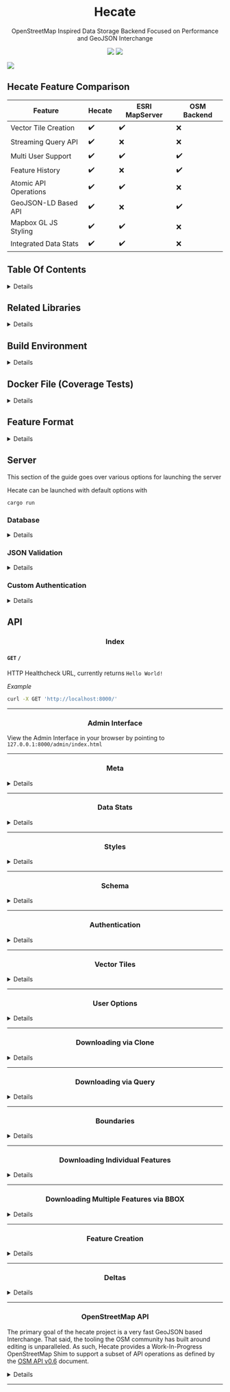 <h1 align='center'>Hecate</h1>

<p align=center>OpenStreetMap Inspired Data Storage Backend Focused on Performance and GeoJSON Interchange</p>

<p align="center">
  <a href="https://circleci.com/gh/ingalls/Hecate/tree/master"><img src="https://circleci.com/gh/ingalls/Hecate/tree/master.svg?style=shield"/></a>
  <a href="https://crates.io/crates/hecate"><img src="https://img.shields.io/crates/v/hecate.svg"/></a>
</p>

<img src="https://i.imgur.com/xLjiTqL.jpg"/>

## Hecate Feature Comparison

| Feature               | Hecate             | ESRI MapServer     | OSM Backend        |
| --------------------- | ------------------ | ------------------ | ------------------ |
| Vector Tile Creation  | :heavy_check_mark: | :heavy_check_mark: | :x:                |
| Streaming Query API   | :heavy_check_mark: | :x:                | :x:                |
| Multi User Support    | :heavy_check_mark: | :heavy_check_mark: | :heavy_check_mark: |
| Feature History       | :heavy_check_mark: | :x:                | :heavy_check_mark: |
| Atomic API Operations | :heavy_check_mark: | :heavy_check_mark: | :x:                |
| GeoJSON-LD Based API  | :heavy_check_mark: | :x:                | :heavy_check_mark: |
| Mapbox GL JS Styling  | :heavy_check_mark: | :heavy_check_mark: | :x:                |
| Integrated Data Stats | :heavy_check_mark: | :heavy_check_mark: | :x:                |

## Table Of Contents

<details>

1. [Brief](#brief)
1. [Why Use Hecate](#why-use-hecate)
2. [Table of Contents](#table-of-contents)
3. [Related Libraries](#related-libraries)
4. [Build Environment](#build-environment)
5. [Docker File](#docker-file-coverage-tests)
6. [Feature Format](#feature-format)
7. [Server](#server)
    - [Database Connection](#database)
    - [JSON Validation](#json-validation)
    - [Custom Authentication](#custom-authentication)
8. [API](#api)
    - [User Options](#user-options)
    - [Meta](#meta)
    - [Data Stats](#data-stats)
    - [Admin Interface](#admin-interface)
    - [Schema](#schema)
    - [Authentication](#authentication)
    - [Styles](#styles)
    - [Vector Tiles](#vector-tiles)
    - [Downloading Via Clone](#downloading-via-clone)
    - [Downloading Via Query](#downloading-via-query)
    - [Boundaries](#boundaries)
    - [Downloading Individual Features](#downloading-individual-features)
    - [Downloading Multiple Features via BBOX](#downloading-multiple-features-via-bbox)
    - [Feature Creation](#feature-creation)
    - [Deltas](#deltas)
    - [OpenStreetMap API](#openstreetmap-api)

</details>

## Related Libraries

<details>

- [HecateJS](https://github.com/mapbox/HecateJS) Javascript Library & CLI Tool for interacting with the Hecate API
- [Hecate-Example](https://github.com/ingalls/hecate-example) Script for importing some fake data for testing

Built something cool that uses the Hecate API? Let us know!

</details>

## Build Environment

<details>

- Start by installing Rust from [rust-lang.org](https://www.rust-lang.org/en-US/), this will install the current stable version

```bash
curl https://sh.rustup.rs -sSf | sh
```

- Source your `bashrc/bash_profile` to update your `PATH` variable

```bash
source ~/.bashrc        # Most Linux Distros, some OSX
source ~/.bash_profile  # Most OSX, some Linux Distros
```

- Install the `nightly-2018-12-01` build of rust, `Rocket`, the web-framework relies on some advanced compiler options not yet included in the default build.

```bash
rustup install nightly-2018-12-01
rustup default nightly-2018-12-01
```

- Download and compile the project and all of it's libraries

```bash
cargo build
```

- Ensure you have database dependencies `postgres` and `postgis` installed.

- Create the `hecate` database using the provided schema file. These instructions assume you have set up a role `postgres` with sufficient privileges.

```bash
echo "CREATE DATABASE hecate;" | psql -U postgres

psql -U postgres -f src/schema.sql hecate
```

- This step will also create a database role called `hecate` and `hecate_read`. If
the connection fails due to authentication, your pg_hba file may not be set up
to trust local connections.

Your pb_hba file location can be found using `echo "show hba_file;" | psql -U postgres`

Replace the file with the following:

```
local all postgres trust
local all all trust
host all all 127.0.0.1/32 trust
host all all ::1/128 trust
host replication postgres samenet trust
```

- Start the server

```bash
cargo run
```

- Test it is working - should respond with `HTTP200`

```bash
curl localhost:8000
```

You will now have an empty database which can be populated with your own data/user accounts.

If you want to populate the database with sample data for testing, [ingalls/hecate-example](https://github.com/ingalls/hecate-example)
has a selection of scripts to populate the database with test data.

</details>

## Docker File (Coverage Tests)

<details>

The Docker file is designed to give the user a testing environment to easily run rust tests.

Install docker and then run

```
docker build .

docker run {{HASH FROM ABOVE}}
```

</details>

## Feature Format

<details>

Hecate is designed as a GeoJSON first interchange and uses [standard GeoJSON](http://geojson.org/) with a couple additions
and exceptions as outlined below.

*Supported Geometry Types*
- `Point`
- `MultiPoint`
- `LineString`
- `MultiLineString`
- `Polygon`
- `MultiPolygon`

*Unsupported Geometry Types*
- `GeometryCollection`

### Additional Members

The following table outlines top-level members used by hecate to handle feature creation/modification/deletion.

Key/Value pairs in the `.properties` of a given feature are _never_ directly used by the server and are simply
passed through to the storage backend. This prevents potential conflicts between user properties and required
server members.

| Member    | Notes |
| :-------: | ----- |
| `id`      | The unique integer `id` of a given feature. Note that all features get a unique id accross GeoJSON Geometry Type |
| `version` | The version of a given feature, starts at `1` for a newly created feature |
| `action`  | Only used for uploads, the desired action to be performed. One of `create`, `modify`, `delete`, or `restore` |
| `key`     | `Optional` A String containing a value that hecate will ensure remains unique across all features. Can be a natural id (wikidata id, PID, etc), computed property hash, geometry hash etc. The specifics are left up to the client. Should an attempt at importing a Feature with a differing `id` but identical `key` be made, the feature with will be rejected, ensuring the uniqueness of the `key` values. By default this value will be `NULL`. Duplicate `NULL` values are allowed.
| `force`   | `Optional` Boolean allowing a user to override version locking and force UPSERT a feature. Disabled by default |

### Examples

#### Downloaded Features

```JSON
{
    "id": 123,
    "key": "Q1234",
    "version": 2,
    "type": "Feature",
    "properties": {
        "shop": true,
        "name": "If Pigs Could Fly"
    },
    "geometry": {
        "type": "Point",
        "coordinates": [0,0]
    }
}
```

Downloaded Features will return the integer `id` of the feature, the current `version` and the user supplied `properties` and `geojson`.
`action` is not applicable for downloaded features, it is only used on upload.

#### Create Features

```JSON
{
    "action": "create",
    "key": "11-22-33-44-1234",
    "type": "Feature",
    "properties": {
        "shop": true,
        "name": "If Pigs Could Fly"
    },
    "geometry": {
        "type": "Point",
        "coordinates": [0,0]
    }
}
```

A features being uploaded for creation must have the `action: create` property. Since an `id` and `version` have not yet been
assigned they must be omitted. Should an `id` be included it will be ignored. Adding a `version` property will throw an error.

Optionally create actions can use the `force: true` option to perform an `UPSERT` like option. In this mode the uploader must
specify the `key` value. Hecate will then `INSERT` the feature if the `key` value is new, if the `key` is already existing, the
existing feature will be overwritten with the forced feature. Note that this mode ignores version checks and is therefore unsafe.

Force Prerequisites
- Disabled by default, must be explicitly enabled via [Custom Authentication](#custom-authentication)
- Can only be performed on a feature with `action: create`
- Must specify a valid `key`

#### Modify Features

```JSON
{
    "id": 123,
    "key": "Fn4aAsJ30",
    "version": 1,
    "action": "modify",
    "type": "Feature",
    "properties": {
        "shop": true,
        "name": "If Pigs Could Fly"
    },
    "geometry": {
        "type": "Point",
        "coordinates": [0,0]
    }
}
```

A feature being uploaded for modification must have the `action: modify` as well as the `id` and `version` property. The `id` is the integer id of the feature to modify and the `version` property is the
current version of the feature as stored by the server. If the version uploaded does not match the version that the server has stored, the modify will fail. This prevents consecutive edits from conflicting.

Note that the modify operation is _not a delta operation_ and the full feature with the complete Geometry & All Properties must be included with each modify.

Also note that since the `id` pool is shared accross geometry types, an id is allowed to change it's geometry type. eg. If `id: 1` is a `Point` and then a subsequent `action: modify` with a `Polygon` geometry is performed, `id: 1` is allowed to switch to the new `Polygon` type.

#### Delete Features

```JSON
{
    "id": 123,
    "version": 1,
    "action": "delete",
    "type": "Feature",
    "properties": null,
    "geometry": null
}
```

A feature being uploaded for deletion must have the `action: delete` as well as the `id` and `version` property. See _Modify Features_ above for an explanation of those properties.

Note the `properties` and `geometry` attributes must still be included. They can be set to `null` or be their previous value. They will be ignored.

#### Restore Features

```JSON
{
    "id": 123,
    "version": 2,
    "key": "new-optional-key",
    "action": "restore",
    "type": "Feature",
    "properties": {
        "test": true,
        "random_array": [1, 2, 3]
    },
    "geometry": {
        "type": "Point",
        "coordinates": [ 12.34, 56.78 ]
    }
}
```

A feature being uploaded for restoration must have the `action: restore` as well as the `id` and `version` properties. A `restore` action is just a `modify` on a deleted feature.

Restore places the new given geometry/properties at the id specified. It does not automatically roll back the feature to it's state before deletion, if this is desired, one
must use the Feature History API to get the state before deletion and then perform the `restore` action.

Note: Restore will throw an error if an feature still exists.

</details>

## Server

This section of the guide goes over various options for launching the server

Hecate can be launched with default options with

```
cargo run
```

### Database

<details>

#### Main Connection

By default hecate will attempt to connect to `hecate@localhost:5432/hecate` for read/write
operations and simultaneously connect to `hecate_read@localhost:5432/hecate` for
sandboxed read only operations.

Note that only postgres w/ postgis enabled is supported.

This database should be created prior to launching hecate. For instructions on setting up the database
see the [Build Environment](#build-environment) section of this doc.

A custom database name, postgres user or port can be specified using the database flag.

*Example*

```bash
cargo run -- --database "<USER>:<PASSWORD>@<HOST>/<DATABASE>"

cargo run -- --database "<USER>@<HOST>/<DATABASE>"
```

#### Sandbox Connection

A second read-only account should also be created with permissions to SELECT from the
`geo` & `deltas` table. This endpoint will only be used for the `query` endpoint, which
allows arbitrary user query execution. A sample implementation can be found in the `schema.sql` document

Note: It is up to the DB Admin to ensure the permissions are limited in scope for this user. Hecate will
expose access to this user via the query endpoint.

If multiple instances of `database_sandbox` are present, hecate will load balance accross the multiple read instances.

```bash
cargo run -- --database_sandbox "<USER>:<PASSWORD>@<HOST>/<DATABASE>"

cargo run -- --database_sandbox "<USER>@<HOST>/<DATABASE>"

cargo run -- --database_sandbox "<USER>@<HOST>/<DATABASE>" --database_sandbox "<USER>@<HOST>/<DATABASE>"
```

#### Replica Connection [optional]

Finally, optionally multiple `--database_replica` conncetions can be specified which hecate
will use to load balance read traffic accross, alleviating capacity on the master db for write operations.

```bash
cargo run -- --database_replica "<USER>:<PASSWORD>@<HOST>/<DATABASE>"

cargo run -- --database_replica "<USER>@<HOST>/<DATABASE>"

cargo run -- --database_replica"<USER>@<HOST>/<DATABASE>" --database_replica "<USER>@<HOST>/<DATABASE>"
```


</details>

### JSON Validation

<details>

By default Hecate will allow any property on a given GeoJSON feature, including nestled arrays, maps, etc.

A custom property validation file can be specified using the schema flag.

*Example*

```bash
cargo run -- --schema <PATH-TO-SCHEMA>.json
```

Note hecate currently supports the JSON Schema draft-04. Once draft-06/07 support lands in
[valico](https://github.com/rustless/valico) we can support newer versions of the spec.

</details>

### Custom Authentication

<details>

By default the Hecate API is most favourable to a crowd-sourced data server. Any users
can access the data/vector tiles, users can create & manage data, and admins
can manage user accounts.

This provides a middle ground for most users but all endpoints are entirely configurable
and can run from a fully open server to fully locked down.

If the default values aren't suitable for what you intend, passing in an authentication
configuration JSON document will override the defaults.

*Example*

```
cargo run -- --auth path/to/auth.json
```

__Contents of auth.json__
```
{
    "endpoints": {
        "server": "public",
        "schema": null,
        "mvt": {
            "get": "user",
            "regen": "admin",
            "meta": null
        },
        "users": {
            "info": "admin",
            "create": "admin",
            "create_session": null
        },

        ....

    }
}
```

It is important to note that if custom authentication is used, _every_ category must be either disabled or have
an option for every sub category within it set. One cannot conditionally override only a subset of of the default options. This is for the security of private
servers, since adding a new API endpoint is a non-breaking change, the server checks that you have specified
a policy for every endpoint or are happy with just the defaults before it will start.

IE:

The below schema is invalid. Each category (schema, user, style) etc. must be specified as disabled or
have a map containing the auth for each subkey.

```
{
    "endpoint": {
        "schema": null
    }
}
```

#### Behavior Types

| Type      | Description |
| --------- | ----------- |
| `"public"`  | Allow any authenticated or unauthenticated user access |
| `"admin"`   | Allow only users with the `access: 'admin'` property on their user accounts access |
| `"user"`    | Allow any user access to the endpoint |
| `"self"`    | Only the specific user or an admin can edit their own metadata |
| `"null"`    | Disable all access to the endpoint (Must be explicitly `null` |

#### Endpoint Lookup

| Example Endpoint                      | Config Name               | Default       | Supported Behaviors       | Notes |
| ------------------------------------- | ------------------------- | :-----------: | ------------------------- | :---: |
| `GET /api`                            | `server`                  | `public`      | All                       |       |
| **Server Meta**                       | `meta`                    |               | `null`                    | 2     |
| `GET /api/meta`                       | `meta::list`              | `public`      | All                       |       |
| `GET /api/meta/<key>`                 | `meta::get`               | `public`      | All                       |       |
| `POST /api/meta/<key>`                | `meta::set`               | `admin`       | `user`, `admin`, `null`   |       |
| **JSON Schema**                       | `schema`                  |               | `null`                    | 2     |
| `GET /api/schema`                     | `schema::get`             | `public`      | All                       |       |
| **Custom Auth JSON**                  | `auth`                    |               | `null`                    | 2     |
| `GET /api/auth`                       | `auth::get`               | `public`      | All                       |       |
| **Mapbox Vector Tiles**               | `mvt`                     |               | `null`                    | 2     |
| `DELETE /api/tiles`                   | `mvt::delete`             | `admin`       | All                       |       |
| `GET /api/tiles/<z>/<x>/<y>`          | `mvt::get`                | `public`      | All                       |       |
| `GET /api/tiles/<z>/<x>/<y>/regen`    | `mvt::regen`              | `user`        | All                       |       |
| `GET /api/tiles/<z>/<x>/<y>/meta`     | `mvt::meta`               | `public`      | All                       |       |
| **Users**                             | `user`                    |               | `null`                    | 2     |
| `GET /api/users`                      | `user::list`              | `user`        | All                       |       |
| `GET /api/user/info`                  | `user::info`              | `self`        | `self`, `admin`, `null`   |       |
| `GET /api/create`                     | `user::create`            | `public`      | All                       |       |
| `GET /api/create/session`             | `user::create_session`    | `self`        | `self`, `admin`, `null`   |       |
| **Mapbox GL Styles**                  | `style`                   |               | `null`                    | 2     |
| `POST /api/style`                     | `style::create`           | `self`        | `self`, `admin`, `null`   |       |
| `PATCH /api/style`                    | `style::patch`            | `self`        | `self`, `admin`, `null`   |       |
| `POST /api/style/<id>/public`         | `style::set_public`       | `self`        | All                       |       |
| `POST /api/style/<id>/private`        | `style::set_private`      | `self`        | `self`, `admin`, `null`   |       |
| `DELETE /api/style/<id>`              | `style::delete`           | `self`        | `self`, `admin`, `null`   |       |
| `GET /api/style/<id>`                 | `style::get`              | `public`      | All                       | 1     |
| `GET /api/styles`                     | `style::list`             | `public`      | All                       | 1     |
| **Deltas**                            | `delta`                   |               | `null`                    | 2     |
| `GET /api/delta/<id>`                 | `delta::get`              | `public`      | All                       |       |
| `GET /api/deltas`                     | `delta::list`             | `public`      | All                       |       |
| **Data Stats**                        | `stats`                   | `public`      | All                       |       |
| `GET /api/data/stats`                 | `stats::get`              | `public`      | All                       |       |
| `GET /api/data/bounds/<id>/stats`     | `stats::bounds`           | `public`      | All                       |       |
| **Features**                          | `feature`                 |               | `null`                    | 2     |
| `POST /api/data/feature(s)`           | `feature::create`         | `user`        | `user`, `admin`, `null`   |       |
| `GET /api/data/feature/<id>`          | `feature::get`            | `public`      | All                       |       |
| `GET /api/data/feature/<id>/history`  | `feature::history`        | `public`      | All                       |       |
| `POST /api/data/feature(s) w/ `force` | `feature::force`          | `admin`       | `user`, `admin`, `null`   |       |
| **Clone**                             | `clone`                   |               | `null`                    | 2     |
| `GET /api/data/clone`                 | `clone::get`              | `user`        | All                       |       |
| `GET /api/data/query`                 | `clone::query`            | `user`        | All                       |       |
| **Bounds**                            | `bounds`                  |               | `null`                    | 2     |
| `GET /api/bounds`                     | `bounds::list`            | `public`      | All                       |       |
| `GET /api/bounds/<id>`                | `bounds::get`             | `public`      | All                       |       |
| `POST /api/bounds/<id>`               | `bounds::create`          | `admin`       | All                       |       |
| `DELETE /api/bounds/<id>`             | `bounds:delete`           | `admin`       | All                       |       |
| **OpenStreetMap Shim**                | `osm`                     |               | `null`                    | 2     |
| `GET /api/0.6/map`                    | `osm::get`                | `public`      | All                       | 3     |
| `PUT /api/0.6/changeset/<id>/upload`  | `osm::create`             | `user`        | `user`, `admin`, `null`   | 3     |

*Notes*

1. This only affectes `public` styles. The `private` attribute on a style overrides this. A `private` style can _never_ be seen publicly regardless of this setting.
2. This is a category, the only valid option is `null` this will disable access to the endpoint entirely
3. OSM software expects the authentication on these endpoints to mirror OSM. Setting these to a non-default option is supported but will likely have unpredicable
support when using OSM software. If you are running a private server you should disable OSM support entirely.

</details>

## API

<h3 align='center'>Index</h3>

#### `GET` `/`

HTTP Healthcheck URL, currently returns `Hello World!`

*Example*

```bash
curl -X GET 'http://localhost:8000/'
```

---

<h3 align='center'>Admin Interface</h3>

View the Admin Interface in your browser by pointing to `127.0.0.1:8000/admin/index.html`

---

<h3 align='center'>Meta</h3>

<details>

#### `GET` `/api`

Return a JSON object containing metadata about the server

*Example*

```bash
curl -X GET 'http://localhost:8000/api'
```

</details>

---

<h3 align='center'>Data Stats</h3>

<details>

Note: Analyze stats depend on the database having `ANALYZE` run.
For performance reasons these stats are calculated from ANALYZEd stats
where possible to ensure speedy results. For more up to date stats,
ensure your database is running `ANALYZE` more often. This can be done
manually in the database or by using the `/api/data/stats/regen` API.

#### `GET` `/api/data/stats`

Return a JSON object containing statistics and metadata about the
geometries stored in the server

*Example*

```bash
curl -X GET 'http://localhost:8000/api/data/stats'
```

---

#### `GET` `/api/data/stats/regen`

Perform an `ANAYLZE` call on the `geo` table to update
the global stats.

*Example*

```bash
curl -X GET 'http://localhost:8000/api/data/stats/regen'
```

</details>

---

<h3 align='center'>Styles</h3>

<details>

#### `GET` `/api/styles`

Return an array containing a reference to every public style

*Example*

```bash
curl -X GET 'http://localhost:8000/api/styles'
```

---

#### `GET` `/api/styles/<user id>`

Return an array containing styles owned by a particular user.

By default any request will only return the public styles for a given user.

If an authenticated user requests their own styles, it will return their public and private styles.

*Options*

| Option | Notes |
| :----: | ----- |
| `<user id>` | `REQUIRED` Numeric ID of the user to get styles from |

*Example*

Return only public styles of user 1

```bash
curl -X GET 'http://localhost:8000/api/styles/1'
```

User requesting their own styles will get public & private styles

```bash
curl -X GET \
    -u 'username:password' \
    'http://localhost:8000/api/styles/1'
```

---

#### `POST` `/api/style`

Create a new private style attached to the authenticated user

*Example*

```bash
curl \
    -X POST \
    -H "Content-Type: application/json" \
    -d '{"name": "Name of this particular style", "style": "Mapbox Style Object Here"}' \
    -u 'username:password' \
    'http://localhost:8000/api/style'
```

---

#### `DELETE` `/api/style/<id>`

Delete a particular style by id. Users must be authorized and
can only delete styles created by them.

*Options*

| Option | Notes |
| :----: | ----- |
| `<id>` | `REQUIRED` Numeric ID of a given style to delete |

*Example*

```bash
curl -X DELETE 'http://localhost:8000/api/style/1'
```

---

#### `GET` `/api/style/<id>`

Get a particular style by id, public styles can be requested unauthenticated,
private styles can only be obtained by the corresponding user making the request.

*Options*

| Option | Notes |
| :----: | ----- |
| `<id>` | `REQUIRED` Numeric ID of a given style to download |

*Example*

```bash
curl -X GET 'http://localhost:8000/api/style/1'
```

---

#### `PATCH` `/api/style/<id>`

Update a style - auth required - users can only update their own styles

*Options*

| Option | Notes |
| :----: | ----- |
| `<id>` | `REQUIRED` Numeric ID of a given style to download |

*Example*

```bash
curl \
    -X POST \
    -H "Content-Type: application/json" \
    -d '{"name": "New Name", "style": "New Mapbox Style Object Here"}' \
    -u 'username:password' \
    'http://localhost:8000/api/style/1'
```

---

#### `POST` `/api/style/<id>/private`

Update a public style and mark it as private.

Note: Once a style is public other users may have cloned it. This will not
affect cloned styles that were made when it was public.

*Options*

| Option | Notes |
| :----: | ----- |
| `<id>` | `REQUIRED` Numeric ID of a given style to download |

*Example*

```bash
curl -X POST \
    -u 'username:password' \
    'http://localhost:8000/api/style/1/private'
```

---

#### `POST` `/api/style/<id>/public`

Update a style to make it public.

It will then appear to all users in the global styles list
and other users will be able to download, clone, and use it

*Options*

| Option | Notes |
| :----: | ----- |
| `<id>` | `REQUIRED` Numeric ID of a given style to download |

*Example*

```bash
curl -X POST \
    -u 'username:password' \
    'http://localhost:8000/api/style/1/public'
```

</details>

---

<h3 align='center'>Schema</h3>

<details>

#### `GET` `/api/schema`

Return a JSON object containing the schema used by the server or return a 404 if no schema file is in use.


*Example*

```bash
curl -X GET 'http://localhost:8000/api/schema'
```

</details>

---

<h3 align='center'>Authentication</h3>

<details>

#### `GET` `/api/auth`

Returns a JSON object containing the servers auth permissions as defined by the default
auth rules or the custom JSON auth as defined in the `Custom Authentication` section
of this guide

*Example*

```bash
curl -X GET 'http://localhost:8000/api/auth'
```

</details>

---

<h3 align='center'>Vector Tiles</h3>

<details>

<p align=right><strong>Admin Only</strong></p>

#### `DELETE` `/api/tiles`

Remove all tiles from the integrated tile cache

*Example*

```bash
curl -X DELETE 'http://localhost:8000/api/tiles
```

---

#### `GET` `/api/tiles/<z>/<x>/<y>`

Request a vector tile for a given set of coordinates. A [Mapbox Vector Tile](https://www.mapbox.com/vector-tiles/) is returned.

*Options*

| Option     | Notes |
| :--------: | ----- |
| `<z>` | `REQUIRED` Desired zoom level for tile
| `<x>` | `REQUIRED` Desired x coordinate for tile
| `<y>` | `REQUIRED` Desired y coordinate for tle

*Example*

```bash
curl -X GET 'http://localhost:8000/api/tiles/1/1/1'
```

---

#### `GET` `/api/tiles/<z>/<x>/<y>/meta`

Return any stored metadata about a given tile.

*Options*

| Option     | Notes |
| :--------: | ----- |
| `<z>` | `REQUIRED` Desired zoom level for tile
| `<x>` | `REQUIRED` Desired x coordinate for tile
| `<y>` | `REQUIRED` Desired y coordinate for tle

*Example*

```bash
curl -X GET 'http://localhost:8000/api/tiles/1/1/1/meta'
```

---

#### `GET` `/api/tiles/<z>/<x>/<y>/regen`

Allows an authenticated user to request a new tile for the given tile coordinates,
ensuring the tile isn't returned from the tile cache.

*Options*

| Option     | Notes |
| :--------: | ----- |
| `<z>` | `REQUIRED` Desired zoom level for tile
| `<x>` | `REQUIRED` Desired x coordinate for tile
| `<y>` | `REQUIRED` Desired y coordinate for tle

*Example*

```bash
curl -X GET \
    -u 'username:password' \
    'http://localhost:8000/api/tiles/1/1/1/regen
```

</details>

---

<h3 align='center'>User Options</h3>

<details>

#### `GET` `/api/users`

Get a list of users (up to 100) or filter by a given user prefix.

*Options*

| Option     | Notes |
| :--------: | ----- |
| `filter` | `Optional` Desired search prefix for username              |
| `limit`  | `Optional` Optionally limit the number of returned results |

*Example*

```bash
curl -X GET 'http://localhost:8000/api/users'
```

---

#### `GET` `/api/user/create`

Create a new user, provied the username & email are not already taken

*Options*

| Option     | Notes |
| :--------: | ----- |
| `username` | `REQUIRED` Desired username, must be unique |
| `password` | `REQUIRED` Desired password |
| `email`    | `REQUIRED` Desired email, must be unique |

*Example*

```bash
curl -X GET 'http://localhost:8000/api/user/create?username=ingalls&password=yeaheh&email=ingalls@protonmail.com
```

---

#### `GET` `/api/user/session`

Return a new session cookie and the `uid` given an Basic Authenticated request.

*Example*

```bash
curl -X GET \
    -u 'username:password' \
    'http://localhost:8000/api/user/session
```

---

#### `GET` `/api/user/info`

Allows an authenticated user to obtain information about their own account

*Example*

```bash
curl -X GET \
    -u 'username:password' \
    'http://localhost:8000/api/user/info'
```

---
<p align=right><strong>Admin Only</strong></p>

#### `GET` `/api/user/<id>`

Obtain information about any user in the system by their numeric User ID.

Note the information returned is the same information that a user is able to
lookup about themself with the `GET /api/user/info` endpoint.

*Options*

| Option     | Notes |
| :--------: | ----- |
| `<id>`     | `REQUIRED` User ID to obtain user information of |

*Example*

```bash
curl -X GET 'http://localhost:8000/api/user/create?username=ingalls&password=yeaheh&email=ingalls@protonmail.com
```

---
<p align=right><strong>Admin Only</strong></p>

#### `PUT` `/api/user/<id>/admin`

Allows an admin to add another user to the admin pool.

*Options*

| Option     | Notes |
| :--------: | ----- |
| `<id>`     | `REQUIRED` User ID to obtain user information of |

*Example*

```bash
curl -X PUT \
    -u 'username:password' \
    'http://localhost:8000/api/user/1/admin'
```

---
<p align=right><strong>Admin Only</strong></p>

#### `DELETE` `/api/user/<id>/admin`

Allows an existing admin to remove another user from the admin pool.

*Options*

| Option     | Notes |
| :--------: | ----- |
| `<id>`     | `REQUIRED` User ID to obtain user information of |

*Example*

```bash
curl -X DELETE \
    -u 'username:password' \
    'http://localhost:8000/api/user/1/admin'
```

</details>

---

<h3 align='center'>Downloading via Clone</h3>

<details>

#### `GET` `/api/data/clone`

Return a Line-Delimited GeoJSON stream of all features currently stored on the server.

Note: All streaming GeoJSON endpoints will send the Unitcode End Of Transmission, EOT
(`0x04`) on stream completion. This can be used to ensure that a stream did not exit early.

*Example*

```bash
curl -X GET 'http://localhost:8000/api/data/clone'
```

</details>

---

<h3 align='center'>Downloading via Query</h3>

<details>

#### `GET` `/api/data/query`

Return a Line-Delimited GeoJSON stream of all features that match the given query.

The query must be a valid SQL query against the `geo` table. Note that the `geo` is
the only table that this endpoint can access. Only read operations are permitted.

Note: All streaming GeoJSON endpoints will send the Unitcode End Of Transmission, EOT
(`0x04`) on stream completion. This can be used to ensure that a stream did not exit early.

IE:

```SQL
SELECT count(*) FROM geo
```

```SQL
SELECT props FROM geo WHERE id = 1
```

*Options*

| Option          | Notes                                                        |
| :-------------: | ------------------------------------------------------------ |
| `query=<query>` | SQL Query to run against Geometries                          |
| `limit=<limit>` | `Optional` Optionally limit the number of returned results   |

*Examples*

```bash
curl -X GET 'http://localhost:8000/api/data/query?query=SELECT%20count(*)%20FROM%20geo'
```

```bash
curl -X GET 'http://localhost:8000/api/data/query?query=SELECT%20props%20FROM%20geo%20WHERE%20id%20%3D%201'
```

</details>

---

<h3 align='center'>Boundaries</h3>

<details>

Boundaries allow downloading data via a set of pre-determined boundary files.

#### `GET` `/api/data/bounds`

Return an array of possible boundary files with which data can be extracted from the server with


*Options*

| Option     | Notes |
| :--------: | ----- |
| `filter` | `Optional` Desired search prefix for username              |
| `limit`  | `Optional` Optionally limit the number of returned results |

*Example*

```bash
curl -X GET 'http://localhost:8000/api/data/bounds'
```

---

#### `GET` `/api/data/bounds/<bounds>`

Return line delimited GeoJSON `Feature` of all the geometries within the specified boundary file.

Note: All streaming GeoJSON endpoints will send the Unitcode End Of Transmission, EOT
(`0x04`) on stream completion. This can be used to ensure that a stream did not exit early.

*Options*

| Option     | Notes |
| :--------: | ----- |
| `<bounds>` | `REQUIRED` One of the boundary files as specified via the `/ap/data/bounds` |

*Example*

```bash
curl -X GET 'http://localhost:8000/api/data/bounds/us_dc'
```

---

#### `POST` `/api/data/bounds/<bounds>`

Create or replace a boundary with the given name.

Note: Boundaries must be a `Polygon` or `MultiPolygon` Feature GeoJSON.

*Options*

| Option     | Notes |
| :--------: | ----- |
| `<bounds>` | `REQUIRED` the name of the bounds to create or replace |

*Example*

```bash
curl -X POST \
    -H "Content-Type: application/json" \
    -d '{"type": "Feature", "properties": {}, "geometry": { "type": "Point", "coordinates": [ 1.1, 1.1 ] } }' \
    -u 'username:password' \
    'http://localhost:8000/api/data/bounds/us_dc'
```

---

#### `DELETE` `/api/data/bounds/<bounds>`

Delete a bounds file with the given name.

*Options*

| Option     | Notes |
| :--------: | ----- |
| `<bounds>` | `REQUIRED` the name of the bounds to create or replace |

*Example*

```bash
curl -X DELETE \
    -u 'username:password' \
    'http://localhost:8000/api/data/bounds/us_dc'
```

---

#### `GET` `/api/data/bounds/<bounds>/stats`

Return statistics about geometries that intersect a given bounds

*Options*

| Option     | Notes |
| :--------: | ----- |
| `<bounds>` | `REQUIRED` One of the boundary files as specified via the `/ap/data/bounds` |

*Example*

```bash
curl -X GET 'http://localhost:8000/api/data/bounds/us_dc/stats'
```

---

#### `GET` `/api/data/bounds/<bounds>/meta`

Return GeoJSON feature representing the bound

*Options*

| Option     | Notes |
| :--------: | ----- |
| `<bounds>` | `REQUIRED` One of the boundary files as specified via the `/ap/data/bounds` |

*Example*

```bash
curl -X GET 'http://localhost:8000/api/data/bounds/us_dc/meta'
```

</details>

---

<h3 align='center'>Downloading Individual Features</h3>

<details>

#### `GET` `/api/data/feature`

Return a single GeoJSON `Feature` given a query parameter

*Options*

| Option            | Notes                                                     |
| :----:            | --------------------------------------------------------- |
| `key=<key>`       | `Optional` Key value to retrieve a given feature by       |
| `point=<lng,lat>` | `Optional` Query for a single feature at the given point  |

*Example*

```bash
curl -X GET 'http://localhost:8000/api/data/feature?key=123'
```

```bash
curl -X GET 'http://localhost:8000/api/data/feature?point=1.1324%2C-45.322'
```

---

#### `GET` `/api/data/feature/<id>`

Return a single GeoJSON `Feature` given its' ID.

*Options*

| Option | Notes |
| :----: | ----- |
| `<id>` | `REQUIRED` Numeric ID of a given feature to download |

*Example*

```bash
curl -X GET 'http://localhost:8000/api/data/feature/1542'
```

---

#### `GET` `/api/data/feature/<id>/history`

Return an array containing the full feature history for the provided feature id.

*Options*

| Option | Notes |
| :----: | ----- |
| `<id>` | `REQUIRED` Numeric ID of a given feature to download |

*Example*

```bash
curl -X GET 'http://localhost:8000/api/data/feature/1542/history'
```

</details>

---

<h3 align='center'>Downloading Multiple Features via BBOX</h3>

<details>

#### `GET` `/api/data/features`

Return streaming Line-Delimited GeoJSON within the provided BBOX

Note: All streaming GeoJSON endpoints will send the Unitcode End Of Transmission, EOT
(`0x04`) on stream completion. This can be used to ensure that a stream did not exit early.


*Options*

| Option | Notes |
| :----: | ----- |
| `bbox=<minX,minY,maxX,maxY>` | `REQUIRED` Bounding Box in format `left,bottom,right,top` |

*Example*

```bash
curl -X GET 'http://localhost:8000/api/data/features/?bbox=-122.51791%2C37.60447%2C-122.35499%2C37.83244'
```

</details>

---

<h3 align='center'>Feature Creation</h3>

<details>

#### `POST` `/api/data/feature` *Auth Required*

Create, Modify, or Delete an individual GeoJSON `Feature`

The Feature must follow format defined in [Feature Format](#feature-format).

The feature also must contain a top-level String `message` attribute describing the changes being made (The delta message)

*Example*

```bash
curl \
    -X POST \
    -H "Content-Type: application/json" \
    -d '{"action": "create", "message": "Random Changes", "type":"Feature","properties":{"shop": true},"geometry":{"type":"Point","coordinates":[0,0]}}' \
    -u 'username:password' \
    'http://localhost:8000/api/data/feature'
```

---

#### `POST` `/api/data/features` *Auth Required*

Create, Modify, and/or Delete many features via a GeoJSON `FeatureCollection`

The Features in the FeatureCollection must follow format defined in [Feature Format](#feature-format).

The FeatureCollection also must contain a top-level String `message` attribute describing the changes being made (The delta message)

Note that a mix of `create`, `modify`, and `delete` operations are allowed
within each `FeatureCollection`

*Example*

```bash
curl \
    -X POST \
    -H "Content-Type: application/json" \
    -d '{"type":"FeatureCollection","message":"A bunch of changes","features": [{"action": "create", "type":"Feature","properties":{"shop": true},"geometry":{"type":"Point","coordinates":[0,0]}}]}' \
    -u 'username:password' \
    'http://localhost:8000/api/data/features'
```

</details>

---

<h3 align='center'>Deltas</h3>

<details>

#### `GET` `/api/deltas`

Returns an array of the last `limit` defined number of deltas (default: 20). with their corresponding metadata. Does not include geometric
data on the delta. Request a specific delta to get geometric data.

The deltas endpoint has 2 modes. The first is a fixed list of the last `n` deltas. The second is listing deltas by time stamp. the query parameters
for these two modes are mutually exclusive.

*Limit Options*

Return the last `n` deltas starting at the specified `offset`.

Where `n` defaults to 20 and can be up to 100 by utilizing the `limit` parameter

| Option              | Notes |
| :-----------------: | ----- |
| `offset=<delta id>` | Returns the last `n` deltas before the given delta id |
| `limit=<limit>`     | `OPTIONAL` Increase or decrease the max number of returned deltas (Max 100) |

*Date Options*

Return deltas between a given `start` and `end` parameter.

The `start` parameter should be the most recent TIMESTAMP, while the `end` parameter
should be the furthest back in time.

IE: `start` > `end`.

```
   |---------|------|
Current    start   end
 Time
```

- If both `start` and `end` are specified, return all deltas by default
- If `start` or `end` is specified, return last 20 deltas or the number specified by `limit`

| Option     | Notes |
| :--------: | ----- |
| `start`    | `OPTIONAL` Return deltas after n time - ISO 8601 compatible timestamp |
| `end`      | `OPTIONAL` Return deltas before n time - ISO 8601 compatible timestamp |
| `limit`    | `OPTIONAL`  Increase or decrease the max number of returned deltas (Max 100) |

*Example*

```bash
curl -X GET 'http://localhost:8000/api/deltas'
```

```bash
curl -X GET 'http://localhost:8000/api/deltas?offset=3'
```

```bash
curl -X GET 'http://localhost:8000/api/deltas?offset=3&limit=100'
```

---

#### `GET` `/api/deltas/<id>`

Returns all data for a given delta as a JSON Object, including geometric data.

*Options*

| Option     | Notes |
| :--------: | ----- |
| `<id>` | `REQUIRED` Get all data on a given delta

*Example*

```bash
curl -X GET 'http://localhost:8000/api/delta/4'
```

</details>

---

<h3 align='center'>OpenStreetMap API</h3>

The primary goal of the hecate project is a very fast GeoJSON based Interchange. That said, the tooling the OSM community has built around editing is unparalleled. As such,
Hecate provides a Work-In-Progress OpenStreetMap Shim to support a subset of API operations as defined by the [OSM API v0.6](httpl://wiki.openstreetmap.org/wiki/API_v0.6) document.

<details>

*Important Notes*
- All GeoJSON types can be downloaded via the API and viewed in JOSM
- MultiPoints
    - Are represented using an OSM  `Relation`
    - The type will be `multipoint`
    - The member type will be `point`
- MultiLineStrings
    - Are represented using an OSM `Relation`
    - The type will be `multilinestring`
    - The member will be `line`
- Uploading `Way` & `Relation` types are not currently supported, attempting to upload them may produce undesirable results.

The following incomplete list of endpoints are implemented with some degree of coverage with the OSM API Spec but are likely incomplete/or written with the minimum flexibility required to
support editing from JOSM. See the code for a full list.

#### `GET` `/api/capabilities`
#### `GET` `/api/0.6/capabilities`

Return a static XML document describing the capabilities of the API.

*Example*

```bash
curl -X GET 'http://localhost:8000/api/capabilities'
```

---

#### `GET` `/api/0.6/user/details` *Auth Required*

Returns a static XML document describing the number of unread messages that a user has. Every n minutes JOSM checks
this and displays in the interface if there is a new message, to cut down on errors it simply returns a 0 message response.

*Example*

```bash
curl -X GET 'http://localhost:8000/api/0.6/user/details'
```

---

#### `PUT` `/api/0.6/changeset/create` *Auth Required*

Create a new changeset and set the meta information, returning the opened id.

*Example*

```bash
curl \
    -X PUT \
    -d '<osm><changeset><tag k="comment" v="Just adding some streetnames"/></changeset></osm>' \
    'http://localhost:8000/api/0.6/changeset/create
```

---

#### `GET` `/api/0.6/changeset/<changeset_id>/upload` *Auth Required*

Upload osm xml data to a given changeset

*Example*

```bash
curl \
    -X POST \
    -d '<diffResult version="0.6">NODE/WAY/RELATIONS here</diffResult>' \
    'http://localhost:8000/api/0.6/changeset/1/upload'
```

---

#### `PUT` `/api/0.6/changeset/<changeset_id>/close` *Auth Required*

Close a given changeset, preventing further modification to it

*Example*

```bash
curl -X PUT 'http://localhost:8000/api/0.6/changeset/1/close'
```

</details>

---
